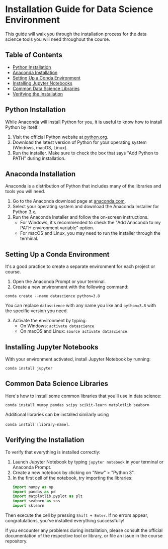 # Installation Guide for Data Science Environment

This guide will walk you through the installation process for the data science tools you will need throughout the
course.

## Table of Contents

- [Python Installation](#python-installation)
- [Anaconda Installation](#anaconda-installation)
- [Setting Up a Conda Environment](#setting-up-a-conda-environment)
- [Installing Jupyter Notebooks](#installing-jupyter-notebooks)
- [Common Data Science Libraries](#common-data-science-libraries)
- [Verifying the Installation](#verifying-the-installation)

## Python Installation

While Anaconda will install Python for you, it is useful to know how to install Python by itself.

1. Visit the official Python website at [python.org](https://www.python.org/downloads/).
2. Download the latest version of Python for your operating system (Windows, macOS, Linux).
3. Run the installer. Make sure to check the box that says "Add Python to PATH" during installation.

## Anaconda Installation

Anaconda is a distribution of Python that includes many of the libraries and tools you will need.

1. Go to the Anaconda download page at [anaconda.com](https://www.anaconda.com/products/distribution#download-section).
2. Select your operating system and download the Anaconda Installer for Python 3.x.
3. Run the Anaconda Installer and follow the on-screen instructions.
   - For Windows, it's recommended to check the "Add Anaconda to my PATH environment variable" option.
   - For macOS and Linux, you may need to run the installer through the terminal.

## Setting Up a Conda Environment

It's a good practice to create a separate environment for each project or course.

1. Open the Anaconda Prompt or your terminal.
2. Create a new environment with the following command:

```
conda create --name datascience python=3.8
   ```

You can replace `datascience` with any name you like and `python=3.8` with the specific version you need.

3. Activate the environment by typing:
   - On Windows: `activate datascience`
   - On macOS and Linux: `source activate datascience`

## Installing Jupyter Notebooks

With your environment activated, install Jupyter Notebook by running:

```
conda install jupyter
```

## Common Data Science Libraries

Here's how to install some common libraries that you'll use in data science:

```
conda install numpy pandas scipy scikit-learn matplotlib seaborn
```

Additional libraries can be installed similarly using

`conda install [library-name]`.

## Verifying the Installation

To verify that everything is installed correctly:

1. Launch Jupyter Notebook by typing `jupyter notebook` in your terminal or Anaconda Prompt.
2. Create a new notebook by clicking on "New" > "Python 3".
3. In the first cell of the notebook, try importing the libraries:
   ```python
   import numpy as np
   import pandas as pd
   import matplotlib.pyplot as plt
   import seaborn as sns
   import sklearn
   ```

Then execute the cell by pressing `Shift + Enter`. If no errors appear, congratulations, you've installed everything
successfully!

If you encounter any problems during installation, please consult the official documentation of the respective tool or
library, or file an issue in the course repository.
